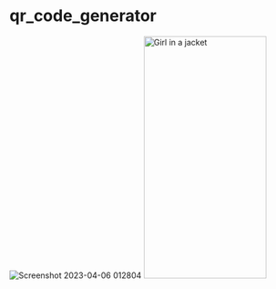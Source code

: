# qr_code_generator

![Screenshot 2023-04-06 012804](https://user-images.githubusercontent.com/104635627/230193948-3ca20731-0b89-4408-b48f-26fc0fa1a28e.png)
 <img src="https://user-images.githubusercontent.com/104635627/230659342-73263b65-0a32-4927-ae12-0f4a6c6fa0ed.png" alt="Girl in a jacket" width="215" height="425"> 
